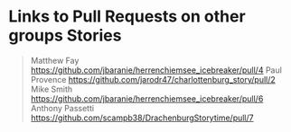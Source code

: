 # Links to Pull Requests on other groups Stories

> Matthew Fay https://github.com/jbaranie/herrenchiemsee_icebreaker/pull/4
> Paul Provence https://github.com/jarodr47/charlottenburg_story/pull/2
> Mike Smith https://github.com/jbaranie/herrenchiemsee_icebreaker/pull/6
> Anthony Passetti https://github.com/scampb38/DrachenburgStorytime/pull/7
